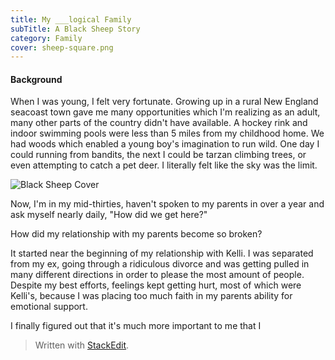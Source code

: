 ```yaml
---
title: My ___logical Family
subTitle: A Black Sheep Story
category: Family
cover: sheep-square.png
---
```

#### Background
When I was young, I felt very fortunate. Growing up in a rural New England seacoast town gave me many opportunities which I'm realizing as an adult, many other parts of the country didn't have available. A hockey rink and indoor swimming pools were less than 5 miles from my childhood home. We had woods which enabled a young boy's imagination to run wild. One day I could running from bandits, the next I could be tarzan climbing trees, or even attempting to catch a pet deer. I literally felt like the sky was the limit. 

![Black Sheep Cover](sheep-cover.png)

Now, I'm in my mid-thirties, haven't spoken to my parents in over a year and ask myself nearly daily, "How did we get here?"

How did my relationship with my parents become so broken? 

It started near the beginning of my relationship with Kelli. I was separated from my ex, going through a ridiculous divorce and was getting pulled in many different directions in order to please the most amount of people. Despite my best efforts, feelings kept getting hurt, most of which were Kelli's, because I was placing too much faith in my parents ability for emotional support.

I finally figured out that it's much more important to me that I 
> Written with [StackEdit](https://stackedit.io/).
<!--stackedit_data:
eyJoaXN0b3J5IjpbMzY3MTAwODA3LDM4OTE2MDUzMSwzNDYxMz
E4NjcsMzIyMjczNjE5LDk3OTg3MDcyMywtMTI4MDYwNjQzNywt
NzUwMjEzMjkzLDEzMjAxNTQzODQsLTEzOTgyMzIxXX0=
-->